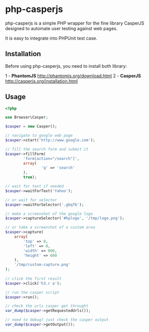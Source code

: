 php-casperjs
============

php-casperjs is a simple PHP wrapper for the fine library CasperJS designed to automate 
user testing against web pages.

It is easy to integrate into PHPUnit test case.

Installation
------------

Before using php-casperjs, you need to install both library:

1 - **PhantomJS** http://phantomjs.org/download.html
2 - **CasperJS** http://casperjs.org/installation.html

Usage
-----

```php
<?php

use Browser\Casper;

$casper = new Casper();

// navigate to google web page
$casper->start('http://www.google.com');

// fill the search form and submit it
$casper->fillForm(
        'form[action="/search"]',
        array(
                'q' => 'search'
        ),
        true);

// wait for text if needed
$casper->waitForText('Yahoo');

// or wait for selector
$casper->waitForSelector('.gbqfb');

// make a screenshot of the google logo
$casper->captureSelector('#hplogo', '/tmp/logo.png');

// or take a screenshot of a custom area
$casper->capture(
    array(
        'top' => 0,
        'left' => 0,
        'width' => 800,
        'height' => 600
    ),
    '/tmp/custom-capture.png'
);
        
// click the first result
$casper->click('h3.r a');

// run the casper script
$casper->run();

// check the urls casper get throught
var_dump($casper->getRequestedUrls());

// need to debug? just check the casper output
var_dump($casper->getOutput());
        
```
